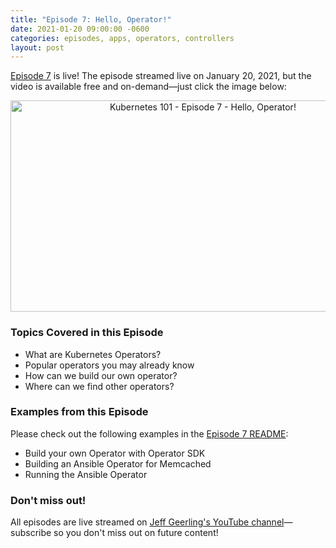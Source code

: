 ```yaml
---
title: "Episode 7: Hello, Operator!"
date: 2021-01-20 09:00:00 -0600
categories: episodes, apps, operators, controllers
layout: post
---
```

[Episode 7](https://www.youtube.com/watch?v=Q7G6DBaIJ1c) is live! The episode streamed live on January 20, 2021, but the video is available free and on-demand—just click the image below:

<div style="text-align: center;" class="thumb-wrapper">
  <a href="https://www.youtube.com/watch?v=Q7G6DBaIJ1c">
    <img src="/assets/images/episode-07.jpg" width="600" height="338" alt="Kubernetes 101 - Episode 7 - Hello, Operator!" class="parent-img-responsive"><span></span>
  </a>
</div>

### Topics Covered in this Episode

  - What are Kubernetes Operators?
  - Popular operators you may already know
  - How can we build our own operator?
  - Where can we find other operators?

### Examples from this Episode

Please check out the following examples in the [Episode 7 README](https://github.com/geerlingguy/kubernetes-101/tree/master/episode-07):

  - Build your own Operator with Operator SDK
  - Building an Ansible Operator for Memcached
  - Running the Ansible Operator

### Don't miss out!

All episodes are live streamed on [Jeff Geerling's YouTube channel](https://www.youtube.com/c/JeffGeerling)—subscribe so you don't miss out on future content!
